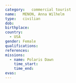```yaml
---
category:	commercial tourist
name:	MENON, Anna Wilhelm
type:	civilian
dob:
birthplace:
country:
  - USA
gender:	Female
qualifications:
references:
missions:
  - name: Polaris Dawn
    time_start:
    time_end:
evas:
---
```

